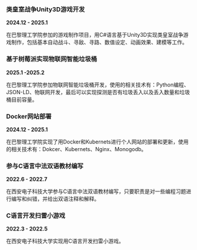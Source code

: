
### **类皇室战争Unity3D游戏开发**  
**2024.12 - 2025.1**  

在巴黎理工学院参加的游戏制作项目，用C#语言基于Unity3D实现类皇室战争游戏制作，包括基本自动战斗、寻敌、寻路、数值设定、动画效果、建模等工作。   

### **基于树莓派实现物联网智能垃圾桶**  
**2025.1 -2025.2**  

在巴黎理工学院参加物联网智能垃圾桶开发，使用的相关技术有：Python编程、JSON-LD、物联网开发，最后可以实现探测是否有垃圾丢入以及丢入数量和垃圾桶目前容量。  

### **Docker网站部署**   
**2024.12 - 2025.1**   

在巴黎理工学院实现了用Docker和Kubernets进行个人网站的部署和更新，使用的相关技术有：Dokcer、Kubernets、Nginx、Monogodb。  

### **参与C语言中法双语教材编写**   
**2022.6 - 2022.7**   

在西安电子科技大学参与C语言中法双语教材编写，只要职责是对一些编程习题进行编写和纠错，并给出双语注释和解释。 

### **C语言开发扫雷小游戏**   
**2022.3 - 2022.5**  

在西安电子科技大学实现用C语言开发扫雷小游戏。  
 

